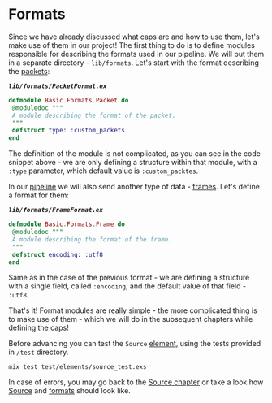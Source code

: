 # Formats

Since we have already discussed what caps are and how to use them, let's make use of them in our project!
The first thing to do is to define modules responsible for describing the formats used in our pipeline.
We will put them in a separate directory - `lib/formats`. Let's start with the format describing the [packets](../glossary/glossary.md#packet):

**_`lib/formats/PacketFormat.ex`_**

```elixir
defmodule Basic.Formats.Packet do
 @moduledoc """
 A module describing the format of the packet.
 """
 defstruct type: :custom_packets
end
```

The definition of the module is not complicated, as you can see in the code snippet above - we are only defining a structure within that module, with a `:type` parameter, which default value is `:custom_packtes`.

In our [pipeline](../glossary/glossary.md#pipeline) we will also send another type of data - [frames](../glossary/glossary.md#frame). Let's define a format for them:

**_`lib/formats/FrameFormat.ex`_**

```elixir
defmodule Basic.Formats.Frame do
 @moduledoc """
 A module describing the format of the frame.
 """
 defstruct encoding: :utf8
end
```

Same as in the case of the previous format - we are defining a structure with a single field, called `:encoding`, and the default value of that field - `:utf8`.

That's it! Format modules are really simple - the more complicated thing is to make use of them - which we will do in the subsequent chapters while defining the caps!

Before advancing you can test the `Source` [element](../glossary/glossary.md/#source), using the tests provided in `/test` directory.

```console
mix test test/elements/source_test.exs
```

In case of errors, you may go back to the [Source chapter](/basic_pipeline/03_Source.md) or take a look how [Source](https://github.com/membraneframework/membrane_basic_pipeline_tutorial/blob/template/end/lib/elements/Source.ex) and [formats](https://github.com/membraneframework/membrane_basic_pipeline_tutorial/tree/template/end/lib/formats) should look like.
